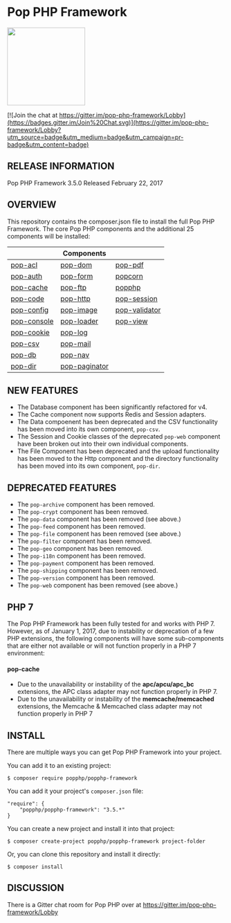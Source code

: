 Pop PHP Framework
=================

<img src="http://www.popphp.org/img/pop-php-logo.png" width="180" height="180" />

[![Join the chat at https://gitter.im/pop-php-framework/Lobby](https://badges.gitter.im/Join%20Chat.svg)](https://gitter.im/pop-php-framework/Lobby?utm_source=badge&utm_medium=badge&utm_campaign=pr-badge&utm_content=badge)

RELEASE INFORMATION
-------------------
Pop PHP Framework 3.5.0
Released February 22, 2017

OVERVIEW
--------
This repository contains the composer.json file to install the full Pop PHP Framework.
The core Pop PHP components and the additional 25 components will be installed:

|                                                      | Components                                               |                                                          |
|------------------------------------------------------|----------------------------------------------------------|----------------------------------------------------------|
| [pop-acl](https://github.com/popphp/pop-acl)         | [pop-dom](https://github.com/popphp/pop-dom)             | [pop-pdf](https://github.com/popphp/pop-pdf)             |
| [pop-auth](https://github.com/popphp/pop-auth)       | [pop-form](https://github.com/popphp/pop-form)           | [popcorn](https://github.com/popphp/popcorn)             |
| [pop-cache](https://github.com/popphp/pop-cache)     | [pop-ftp](https://github.com/popphp/pop-ftp)             | [popphp](https://github.com/popphp/popphp)               |
| [pop-code](https://github.com/popphp/pop-code)       | [pop-http](https://github.com/popphp/pop-http)           | [pop-session](https://github.com/popphp/pop-session)     |
| [pop-config](https://github.com/popphp/pop-config)   | [pop-image](https://github.com/popphp/pop-image)         | [pop-validator](https://github.com/popphp/pop-validator) |
| [pop-console](https://github.com/popphp/pop-console) | [pop-loader](https://github.com/popphp/pop-loader)       | [pop-view](https://github.com/popphp/pop-view)           |
| [pop-cookie](https://github.com/popphp/pop-cookie)   | [pop-log](https://github.com/popphp/pop-log)             |                                                          |
| [pop-csv](https://github.com/popphp/pop-csv)         | [pop-mail](https://github.com/popphp/pop-mail)           |                                                          |
| [pop-db](https://github.com/popphp/pop-db)           | [pop-nav](https://github.com/popphp/pop-nav)             |                                                          |
| [pop-dir](https://github.com/popphp/pop-dir)         | [pop-paginator](https://github.com/popphp/pop-paginator) |                                                          |


NEW FEATURES
------------

* The Database component has been significantly refactored for v4.
* The Cache component now supports Redis and Session adapters.
* The Data compoenent has been deprecated and the CSV functionality has been moved into its own component, `pop-csv`.
* The Session and Cookie classes of the deprecated `pop-web` component have been broken out into their own individual components.
* The File Component has been deprecated and the upload functionality has been moved to the Http component and the directory
  functionality has been moved into its own component, `pop-dir`.


DEPRECATED FEATURES
-------------------

* The `pop-archive` component has been removed.
* The `pop-crypt` component has been removed.
* The `pop-data` component has been removed (see above.)
* The `pop-feed` component has been removed.
* The `pop-file` component has been removed (see above.)
* The `pop-filter` component has been removed.
* The `pop-geo` component has been removed.
* The `pop-i18n` component has been removed.
* The `pop-payment` component has been removed.
* The `pop-shipping` component has been removed.
* The `pop-version` component has been removed.
* The `pop-web` component has been removed (see above.)


PHP 7
-----

The Pop PHP Framework has been fully tested for and works with PHP 7. However, as of January 1, 2017, due to
instability or deprecation of a few PHP extensions, the following components will have some sub-components
that are either not available or will not function properly in a PHP 7 environment:

#### pop-cache

- Due to the unavailability or instability of the **apc/apcu/apc_bc** extensions, the APC class adapter may not function properly in PHP 7.
- Due to the unavailability or instability of the **memcache/memcached** extensions, the Memcache & Memcached class adapter may not function properly in PHP 7

INSTALL
-------
There are multiple ways you can get Pop PHP Framework into your project.

You can add it to an existing project:

```console
$ composer require popphp/popphp-framework
```

You can add it your project's `composer.json` file:

    "require": {
        "popphp/popphp-framework": "3.5.*"
    }

You can create a new project and install it into that project:

```console
$ composer create-project popphp/popphp-framework project-folder
```

Or, you can clone this repository and install it directly:

```console
$ composer install
```

## DISCUSSION

There is a Gitter chat room for Pop PHP over at https://gitter.im/pop-php-framework/Lobby
